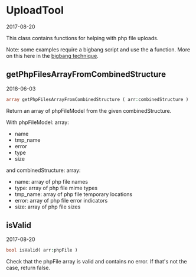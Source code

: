 UploadTool
=====================
2017-08-20



This class contains functions for helping with php file uploads.




Note: 
some examples require a bigbang script and use the **a** function. More on this here in the [bigbang technique]( https://github.com/lingtalfi/TheScientist/blob/master/convention.portableAutoloader.eng.md ).





getPhpFilesArrayFromCombinedStructure
-----------
2018-06-03


```php
array getPhpFilesArrayFromCombinedStructure ( arr:combinedStructure )
```

Return an array of phpFileModel from the given combinedStructure.


With phpFileModel: array:
- name
- tmp_name
- error
- type
- size


and combinedStructure: array:
- name: array of php file names
- type: array of php file mime types
- tmp_name: array of php file temporary locations
- error: array of php file error indicators
- size: array of php file sizes




isValid
-----------
2017-08-20


```php
bool isValid( arr:phpFile )
```

Check that the phpFile array is valid and contains no error.
If that's not the case, return false.



